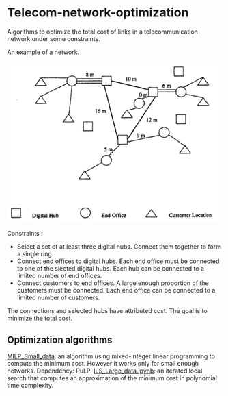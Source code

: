 # Telecom-network-optimization
Algorithms to optimize the total cost of links in a telecommunication network under some constraints.

An example of a network.

![](Network_example.png)

Constraints :

- Select a set of at least three digital hubs. Connect them together to form a single ring.
- Connect end offices to digital hubs. Each end office must be connected to one of the slected digital hubs. Each hub can be connected to a limited number of end offices.
- Connect customers to end offices. A large enough proportion of the customers must be connected. Each end office can be connected to a limited number of customers.

The connections and selected hubs have attributed cost. The goal is to minimize the total cost.

## Optimization algorithms

[MILP_Small_data](MILP_Small_data): an algorithm using mixed-integer linear programming to compute the minimum cost. However it works only for small enough networks. Dependency: PuLP.
[ILS_Large_data.ipynb](ILS_Large_data.ipynb): an iterated local search that computes an approximation of the minimum cost in polynomial time complexity.
